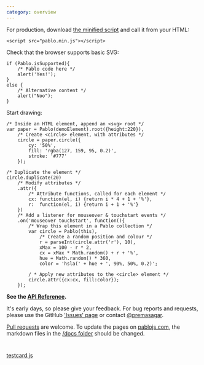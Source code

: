 ```yaml
---
category: overview
---
```


For production, download <a href="https://github.com/downloads/dharmafly/pablo/pablo.min.js" target="_blank">the minified script</a> and call it from your HTML:

    <script src="pablo.min.js"></script>


Check that the browser supports basic SVG:

    if (Pablo.isSupported){
        /* Pablo code here */
        alert('Yes!');
    }
    else {
        /* Alternative content */
        alert("Noo");
    }


Start drawing:

    /* Inside an HTML element, append an <svg> root */
    var paper = Pablo(demoElement).root({height:220}),
        /* Create <circle> element, with attributes */
        circle = paper.circle({
            cy: '50%',
            fill: 'rgba(127, 159, 95, 0.2)',
            stroke: '#777'
        });

    /* Duplicate the element */
    circle.duplicate(20)
        /* Modify attributes */
        .attr({
            /* Attribute functions, called for each element */
            cx: function(el, i) {return i * 4 + 1 + '%'},
            r:  function(el, i) {return i + 1 + '%'}
        })
        /* Add a listener for mouseover & touchstart events */
        .on('mouseover touchstart', function(){
            /* Wrap this element in a Pablo collection */
            var circle = Pablo(this),
                /* Create a random position and colour */
                r = parseInt(circle.attr('r'), 10),
                xMax = 100 - r * 2,
                cx = xMax * Math.random() + r + '%',
                hue = Math.random() * 360,
                color = 'hsla(' + hue + ', 90%, 50%, 0.2)';

            / * Apply new attributes to the <circle> element */
            circle.attr({cx:cx, fill:color});
        });


**See the [API Reference][reference].**

It's early days, so please give your feedback. For bug reports and requests, please use the GitHub ['Issues' page][issues] or contact [@premasagar][prem-twitter].

[Pull requests][pull-requests] are welcome. To update the pages on [pablojs.com][pablo-site], the markdown files in the [/docs folder][docs-folder] should be changed.


<!-- Testcard demo -->
<div id="testcard" style="margin-top:40px">
    <script>
        // Load testcard script on DOM ready
        if (document.addEventListener){
            document.addEventListener('DOMContentLoaded', function(){
                var script = document.createElement('script');
                document.body.appendChild(script);
                script.src = 'https://raw.github.com/dharmafly/pablo/master/examples/testcard/testcard.js';
            }, false);
        }
    </script>
</div>

[testcard.js][testcard.js]


[pablo-site]: http://pablojs.com
[reference]: http://pablojs.com/reference/
[issues]: https://github.com/dharmafly/pablo/issues
[changelog]: http://pablojs.com/details/#changelog
[prem-twitter]: https://twitter.com/premasagar
[docs-folder]: https://github.com/dharmafly/pablo/tree/master/docs
[pull-requests]: https://help.github.com/articles/using-pull-requests
[testcard.js]: https://github.com/dharmafly/pablo/blob/master/examples/testcard/testcard.js